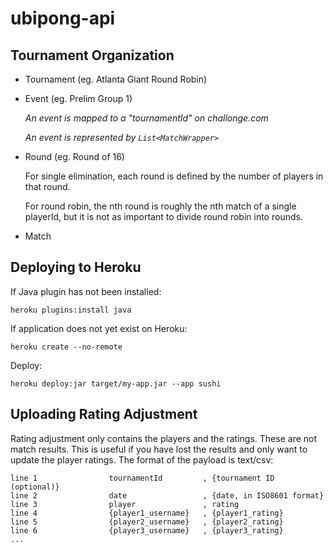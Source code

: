 # ubipong-api

## Tournament Organization

- Tournament (eg. Atlanta Giant Round Robin)
- Event (eg. Prelim Group 1)

  *An event is mapped to a "tournamentId" on challonge.com*

  *An event is represented by `List<MatchWrapper>`*

- Round (eg. Round of 16)

  For single elimination, each round is defined by the number of
  players in that round.

  For round robin, the nth round is roughly the nth match of a single
  playerId, but it is not as important to divide round robin into
  rounds.

- Match

## Deploying to Heroku

If Java plugin has not been installed:

    heroku plugins:install java

If application does not yet exist on Heroku:

    heroku create --no-remote

Deploy:

    heroku deploy:jar target/my-app.jar --app sushi


## Uploading Rating Adjustment

Rating adjustment only contains the players and the ratings.  These are not match results.  This is useful if you
have lost the results and only want to update the player ratings.  The format of the payload is text/csv:

    line 1                tournamentId         , {tournament ID (optional)}
    line 2                date                 , {date, in ISO8601 format}
    line 3                player               , rating
    line 4                {player1_username}   , {player1_rating}
    line 5                {player2_username}   , {player2_rating}
    line 6                {player3_username}   , {player3_rating}
    ...

